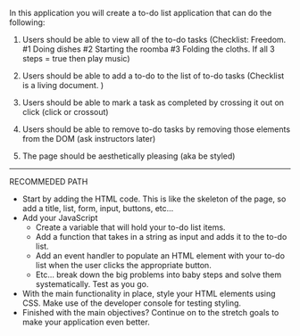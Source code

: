 In this application you will create a to-do list application that can do the following:

1. Users should be able to view all of the to-do tasks (Checklist: Freedom. #1 Doing dishes #2 Starting the roomba #3 Folding the cloths. If all 3 steps = true then play music)

2. Users should be able to add a to-do to the list of to-do tasks (Checklist is a living document. )

3. Users should be able to mark a task as completed by crossing it out on click (click or crossout)

4. Users should be able to remove to-do tasks by removing those elements from the DOM (ask instructors later)

5. The page should be aesthetically pleasing (aka be styled)

------------------------------
RECOMMEDED PATH 

- Start by adding the HTML code. This is like the skeleton of the page, so add a title, list, form, input, buttons, etc...
- Add your JavaScript
    - Create a variable that will hold your to-do list items.
    - Add a function that takes in a string as input and adds it to the to-do list.
    - Add an event handler to populate an HTML element with your to-do list when the user clicks the appropriate button.
    - Etc... break down the big problems into baby steps and solve them systematically. Test as you go.
- With the main functionality in place, style your HTML elements using CSS. Make use of the developer console for testing styling.
- Finished with the main objectives? Continue on to the stretch goals to make your application even better.
